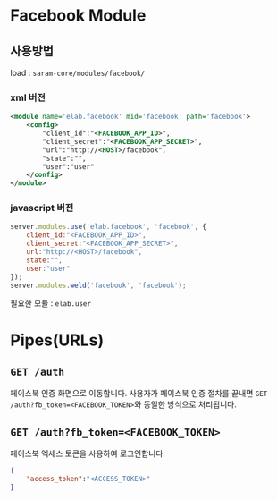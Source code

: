Facebook Module
==================

## 사용방법

load : `saram-core/modules/facebook/`

### xml 버전

```xml
<module name='elab.facebook' mid='facebook' path='facebook'>
    <config>
        "client_id":"<FACEBOOK_APP_ID>",
        "client_secret":"<FACEBOOK_APP_SECRET>",
        "url":"http://<HOST>/facebook",
        "state":"",
        "user":"user"
    </config>
</module>
```

### javascript 버전

```javascript
server.modules.use('elab.facebook', 'facebook', {
    client_id:"<FACEBOOK_APP_ID>",
    client_secret:"<FACEBOOK_APP_SECRET>",
    url:"http://<HOST>/facebook",
    state:"",
    user:"user"
});
server.modules.weld('facebook', 'facebook');
```

필요한 모듈 : `elab.user`

# Pipes(URLs)

## `GET /auth`

페이스북 인증 화면으로 이동합니다.
사용자가 페이스북 인증 절차를 끝내면 `GET /auth?fb_token=<FACEBOOK_TOKEN>`와 동일한 방식으로 처리됩니다.


## `GET /auth?fb_token=<FACEBOOK_TOKEN>`

페이스북 엑세스 토큰을 사용하여 로그인합니다.

```json
{ 
    "access_token":"<ACCESS_TOKEN>"
}
```


